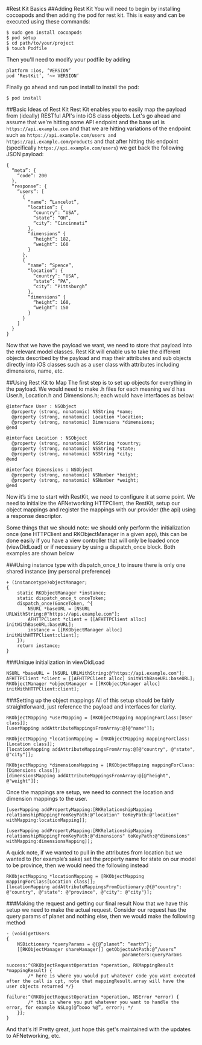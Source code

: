 #Rest Kit Basics
##Adding Rest Kit
You will need to begin by installing cocoapods and then adding the pod for rest kit. This is easy and can be executed using these commands:
```
$ sudo gem install cocoapods
$ pod setup
$ cd path/to/your/project
$ touch Podfile
```

Then you'll need to modify your podfile by adding
```
platform :ios, ‘VERSION’
pod ‘RestKit’, ‘~> VERSION’
```

Finally go ahead and run pod install to install the pod:
```
$ pod install
```

##Basic Ideas of Rest Kit
Rest Kit enables you to easily map the payload from (ideally) RESTful API's into iOS class objects. Let's go ahead and assume that we're hitting some API endpoint and the base url is ```https://api.example.com```
and that we are hitting variations of the endpoint such as
```https://api.example.com/users and https://api.example.com/products```
and that after hitting this endpoint (specifically ```https://api.example.com/users```) we get back the following JSON payload:
```
{
  “meta”: {
    “code”: 200
  },
  “response”: {
    “users”: [
      {
		“name”: “Lancelot”,
		“location”: {
		  “country”: “USA”,
		  “state”: “OH”,
		  “city”: “Cincinnati”
		},
		“dimensions” {
		  “height”: 182,
		  “weight”: 160
		}
	  },
	  {
		“name”: “Spence”,
		“location”: {
		  “country”: “USA”,
		  “state”: “PA”,
		  “city”: “Pittsburgh”
		},
		“dimensions” {
		  “height”: 160,
		  “weight”: 150
		}
	  }
	]
  }
}
```

Now that we have the payload we want, we need to store that payload into the relevant model classes. Rest Kit will enable us to take the different objects described by the payload and map their attributes and sub objects directly into iOS classes such as a user class with attributes including dimensions, name, etc.

##Using Rest Kit to Map
The first step is to set up objects for everything in the payload. We would need to make .h files for each meaning we'd has User.h, Location.h and Dimensions.h; each would have interfaces as below:
```
@interface User : NSObject
  @property (strong, nonatomic) NSString *name;
  @property (strong, nonatomic) Location *location;
  @property (strong, nonatomic) Dimensions *dimensions;
@end

@interface Location : NSObject
  @property (strong, nonatomic) NSString *country;
  @property (strong, nonatomic) NSString *state;
  @property (strong, nonatomic) NSString *city;
@end

@interface Dimensions : NSObject
  @property (strong, nonatomic) NSNumber *height;
  @property (strong, nonatomic) NSNumber *weight;
@end
```

Now it’s time to start with RestKit, we need to configure it at some point. We need to initialize the AFNetworking HTTPClient, the RestKit, setup our object mappings and register the mappings with our provider (the api) using a response descriptor.

Some things that we should note: we should only perform the initialization once (one HTTPClient and RKObjectManager in a given app), this can be done easily if you have a view controller that will only be loaded once (viewDidLoad) or if necessary by using a dispatch_once block. Both examples are shown below

###Using instance type with dispatch_once_t to insure there is only one shared instance (my personal preference)
```
+ (instancetype)objectManager;
{
    static RKObjectManager *instance;
    static dispatch_once_t onceToken;
	dispatch_once(&onceToken, ^{
		NSURL *baseURL = [NSURL URLWithString:@"https://api.example.com"];
		AFHTTPClient *client = [[AFHTTPClient alloc] initWithBaseURL:baseURL];
		instance = [[RKObjectManager alloc] initWithHTTPClient:client];
    });
	return instance;
}
```

###Unique initialization in viewDidLoad
```
NSURL *baseURL = [NSURL URLWithString:@"https://api.example.com"];
AFHTTPClient *client = [[AFHTTPClient alloc] initWithBaseURL:baseURL];
RKObjectManager *objectManager = [[RKObjectManager alloc] initWithHTTPClient:client];
```

###Setting up the object mappings
All of this setup should be fairly straightforward, just reference the payload and interfaces for clarity.
```
RKObjectMapping *userMapping = [RKObjectMapping mappingForClass:[User class]];
[userMapping addAttributeMappingsFromArray:@[@"name"]];

RKObjectMapping *locationMapping = [RKObjectMapping mappingForClass:[Location class]];
[locationMapping addAttributeMappingsFromArray:@[@"country", @"state", @"city"]];

RKObjectMapping *dimensionsMapping = [RKObjectMapping mappingForClass:[Dimensions class]];
[dimensionsMapping addAttributeMappingsFromArray:@[@"height", @"weight"]];
```

Once the mappings are setup, we need to connect the location and dimension mappings to the user.
```
[userMapping addPropertyMapping:[RKRelationshipMapping relationshipMappingFromKeyPath:@"location" toKeyPath:@"location" withMapping:locationMapping]];

[userMapping addPropertyMapping:[RKRelationshipMapping relationshipMappingFromKeyPath:@"dimensions" toKeyPath:@"dimensions" withMapping:dimensionsMapping]];
```

A quick note, if we wanted to pull in the attributes from location but we wanted to (for example’s sake) set the property name for state on our model to be province, then we would need the following instead
```
RKObjectMapping *locationMapping = [RKObjectMapping mappingForClass[Location class]];
[locationMapping addAttributeMappingsFromDictionary:@{@"country": @"country", @"state": @"province", @"city": @"city"}];
```

###Making the request and getting our final result
Now that we have this setup we need to make the actual request. Consider our request has the query params of planet and nothing else, then we would make the following method
```
- (void)getUsers
{
	NSDictionary *queryParams = @{@”planet”: “earth”};
	[[RKObjectManager shareManager]] getObjectsAtPath:@”/users” 
										   parameters:queryParams 
										      success:^(RKObjectRequestOperation *operation, RKMappingResult *mappingResult) { 
		/* here is where you would put whatever code you want executed after the call is cpt, note that mappingResult.array will have the user objects returned */}
											  failure:^(RKObjectRequestOperation *operation, NSError *error) { 
		/* this is where you put whatever you want to handle the error, for example NSLog(@”booo %@”, error); */
	}];
}
```

And that's it! Pretty great, just hope this get's maintained with the updates to AFNetworking, etc.
